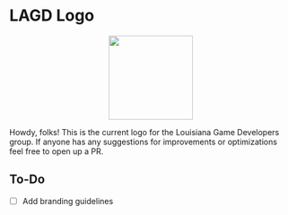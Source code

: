 # LAGD Logo

<p align="center">
  <img src="https://raw.githubusercontent.com/LouisianaGameDevelopers/lagd-logo/master/samples/lagd-logo.png" width="150" height="150">
</p>

Howdy, folks! This is the current logo for the Louisiana Game Developers group. If anyone has
any suggestions for improvements or optimizations feel free to open up a PR.

## To-Do
- [ ] Add branding guidelines
